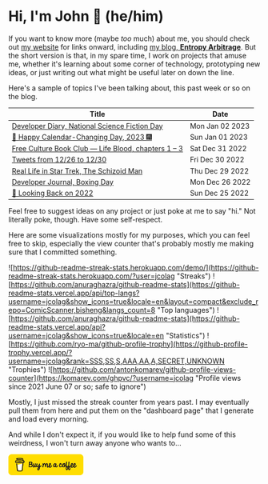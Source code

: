 # Hi, I'm John 👋 (he/him)

If you want to know more (maybe *too* much) about me, you should check out [my website](https://john.colagioia.net/) for links onward, including [my blog, **Entropy Arbitrage**](https://john.colagioia.net/blog).  But the short version is that, in my spare time, I work on projects that amuse me, whether it's learning about some corner of technology, prototyping new ideas, or just writing out what might be useful later on down the line.

Here's a sample of topics I've been talking about, this past week or so on the blog.

|Title|Date|
|-----|-------|
|[Developer Diary, National Science Fiction Day](https://john.colagioia.net/blog/2023/01/02/scifi.html)|Mon Jan 02 2023|
|[🍾 Happy Calendar-Changing Day, 2023 🎆](https://john.colagioia.net/blog/2023/01/01/hny2023.html)|Sun Jan 01 2023|
|[Free Culture Book Club — Life Blood, chapters 1 – 3](https://john.colagioia.net/blog/2022/12/31/life-blood-1.html)|Sat Dec 31 2022|
|[Tweets from 12/26 to 12/30](https://john.colagioia.net/blog/2022/12/30/week.html)|Fri Dec 30 2022|
|[Real Life in Star Trek, The Schizoid Man](https://john.colagioia.net/blog/2022/12/29/schizoid-man.html)|Thu Dec 29 2022|
|[Developer Journal, Boxing Day](https://john.colagioia.net/blog/2022/12/26/boxing.html)|Mon Dec 26 2022|
|[🔭 Looking Back on 2022](https://john.colagioia.net/blog/2022/12/25/review-2022.html)|Sun Dec 25 2022|

Feel free to suggest ideas on any project or just poke at me to say "hi." Not literally poke, though. Have some self-respect.

Here are some visualizations mostly for my purposes, which you can feel free to skip, especially the view counter that's probably mostly me making sure that I committed something.

![https://github-readme-streak-stats.herokuapp.com/demo/](https://github-readme-streak-stats.herokuapp.com/?user=jcolag "Streaks")
![https://github.com/anuraghazra/github-readme-stats](https://github-readme-stats.vercel.app/api/top-langs?username=jcolag&show_icons=true&locale=en&layout=compact&exclude_repo=ComicScanner,bisheng&langs_count=8 "Top languages")
![https://github.com/anuraghazra/github-readme-stats](https://github-readme-stats.vercel.app/api?username=jcolag&show_icons=true&locale=en "Statistics")
![https://github.com/ryo-ma/github-profile-trophy](https://github-profile-trophy.vercel.app/?username=jcolag&rank=SSS,SS,S,AAA,AA,A,SECRET,UNKNOWN "Trophies")
![https://github.com/antonkomarev/github-profile-views-counter](https://komarev.com/ghpvc/?username=jcolag "Profile views since 2021 June 07 or so; safe to ignore")

Mostly, I just missed the streak counter from years past.  I may eventually pull them from here and put them on the "dashboard page" that I generate and load every morning.

And while I don't expect it, if you would like to help fund some of this weirdness, I won't turn away anyone who wants to...

[<img src="images/default-yellow.png" alt="Buy Me a Coffee" width="150px"/>](https://www.buymeacoffee.com/jcolag)
